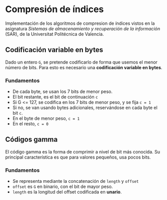 # Compresión de índices
Implementación de los algoritmos de compresion de índices vistos en la asignatura *Sistemas de almacenamiento y recuperación de la información* (SAR), de la Universitat Politécnica de Valencia.

## Codificación variable en bytes
Dado un entero ```G```, se pretende codificarlo de forma que usemos el menor número de bits. Para esto es necesario una **codificación variable en bytes**.

### Fundamentos
 * De cada byte, se usan los 7 bits de menor peso.
 * El bit restante, es el bit de continuación ```c```
 * Si G <= 127, se codifica en los 7 bits de menor peso, y se fija ```c = 1```
 * Si no, se van usando bytes adicionales, reservándose en cada byte el bit ```c```.
  * En el byte de menor peso, ```c = 1```
  * En el resto, ```c = 0```

## Códigos gamma
El código gamma es la forma de comprimir a nivel de bit más conocida. Su principal característica es que para valores pequeños, usa pocos bits.

### Fundamentos
 * Se representa mediante la concatenación de ```length``` y ```offset```
 * ```offset``` es ```G``` en binario, con el bit de mayor peso.
 * ```length``` es la longitud del offset codificada en **unario**.
